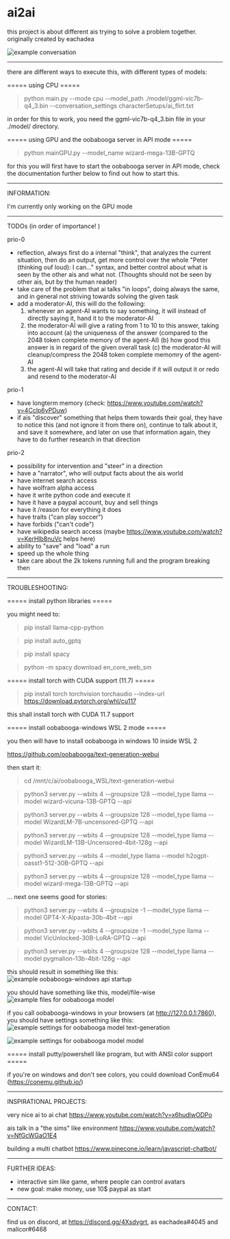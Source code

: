 # ai2ai
this project is about different ais trying to solve a problem together. originally created by eachadea

![example conversation](example_conversation.jpg "Example conversation")

- - - - - - - - - - - - - - - - - - - - - - - - - - - - - - - - - - - - - - - - - - - - - - - - - - - - - - - - - - - - 

there are different ways to execute this, with different types of models:

===== using CPU =====

> python main.py --mode cpu --model_path ./model/ggml-vic7b-q4_3.bin --conversation_settings characterSetups/ai_flirt.txt

in order for this to work, you need the ggml-vic7b-q4_3.bin file in your ./model/ directory.

===== using GPU and the oobabooga server in API mode =====

> python mainGPU.py --model_name wizard-mega-13B-GPTQ

for this you will first have to start the oobabooga server in API mode, check the documentation further below to find out how to start this.


- - - - - - - - - - - - - - - - - - - - - - - - - - - - - - - - - - - - - - - - - - - - - - - - - - - - - - - - - - - -  

INFORMATION:

I'm currently only working on the GPU mode

- - - - - - - - - - - - - - - - - - - - - - - - - - - - - - - - - - - - - - - - - - - - - - - - - - - - - - - - - - - -  
 
TODOs (in order of importance! )

prio-0
- reflection, always first do a internal "think", that analyzes the current situation, then do an output, get more control over the
  whole "Peter (thinking ouf loud): I can..." syntax, and better control about what is seen by the other ais and what not.
  (Thoughts should not be seen by other ais, but by the human reader)
- take care of the problem that ai talks "in loops", doing always the same, and in general not striving towards solving the given task
- add a moderator-AI, this will do the following:
  1. whenever an agent-AI wants to say something, it will instead of directly saying it, hand it to the moderator-AI
  2. the moderator-AI will give a rating from 1 to 10 to this answer, taking into account
     (a) the uniqueness of the answer (compared to the 2048 token complete memory of the agent-AI)
	 (b) how good this answer is in regard of the given overall task
	 (c) the moderator-AI will cleanup/compress the 2048 token complete memomry of the agent-AI
  3. the agent-AI will take that rating and decide if it will output it or redo and resend to the moderator-AI 

prio-1
- have longterm memory (check: https://www.youtube.com/watch?v=4Cclp6yPDuw)
- if ais "discover" something that helps them towards their goal, they have to notice this (and not ignore it from there on),
  continue to talk about it, and save it somewhere, and later on use that information again, they have to do further research
  in that direction

prio-2  
- possibility for intervention and "steer" in a direction
- have a "narrator", who will output facts about the ais world
- have internet search access
- have wolfram alpha access
- have it write python code and execute it
- have it have a paypal account, buy and sell things
- have it /reason for everything it does
- have traits ("can play soccer")
- have forbids ("can't code")
- have wikipedia search access (maybe https://www.youtube.com/watch?v=KerHlb8nuVc helps here)
- ability to "save" and "load" a run
- speed up the whole thing
- take care about the 2k tokens running full and the program breaking then

- - - - - - - - - - - - - - - - - - - - - - - - - - - - - - - - - - - - - - - - - - - - - - - - - - - - - - - - - - - -  

TROUBLESHOOTING:

===== install python libraries =====

you might need to:
> pip install llama-cpp-python

> pip install auto_gptq

> pip install spacy

> python -m spacy download en_core_web_sm

===== install torch with CUDA support (11.7) =====

> pip install torch torchvision torchaudio --index-url https://download.pytorch.org/whl/cu117

this shall install torch with CUDA 11.7 support

===== install oobabooga-windows WSL 2 mode =====

you then will have to install oobabooga in windows 10 inside WSL 2

https://github.com/oobabooga/text-generation-webui

then start it:

> cd /mnt/c/ai/oobabooga_WSL/text-generation-webui

> python3 server.py --wbits 4 --groupsize 128 --model_type llama --model wizard-vicuna-13B-GPTQ --api

> python3 server.py --wbits 4 --groupsize 128 --model_type llama --model WizardLM-7B-uncensored-GPTQ --api

> python3 server.py --wbits 4 --groupsize 128 --model_type llama --model WizardLM-13B-Uncensored-4bit-128g --api

> python3 server.py --wbits 4 --model_type llama --model h2ogpt-oasst1-512-30B-GPTQ --api

> python3 server.py --wbits 4 --groupsize 128 --model_type llama --model wizard-mega-13B-GPTQ --api

... next one seems good for stories:
> python3 server.py --wbits 4 --groupsize -1 --model_type llama --model GPT4-X-Alpasta-30b-4bit --api

> python3 server.py --wbits 4 --groupsize -1 --model_type llama --model VicUnlocked-30B-LoRA-GPTQ --api

> python3 server.py --wbits 4 --groupsize 128 --model_type llama --model pygmalion-13b-4bit-128g --api

this should result in something like this:
![example oobabooga-windows api startup](oobabooga_windows_api-startup.png "API startup of oobabooga_windows (running GPU, with a gptq model)")

you should have something like this, model/file-wise
![example files for oobabooga model](wizard-vicuna-13B-GPTQ-files.png "Example files for a GPTQ model")

if you call oobabooga-windows in your browsers (at http://127.0.0.1:7860), you should have settings something like this:
![example settings for oobabooga model text-generation](oobabooga_windows_textgeneration_example.png "Example text generation parameters")

![example settings for oobabooga model model](oobabooga_windows_modelparameters_example.png "Example model parameters")

===== install putty/powershell like program, but with ANSI color support =====

if you're on windows and don't see colors, you could download ConEmu64 (https://conemu.github.io/)

- - - - - - - - - - - - - - - - - - - - - - - - - - - - - - - - - - - - - - - - - - - - - - - - - - - - - - - - - - - -  

INSPIRATIONAL PROJECTS:

very nice ai to ai chat
https://www.youtube.com/watch?v=x6hudlwODPo

ais talk in a "the sims" like environment
https://www.youtube.com/watch?v=NfGcWGaO1E4

building a multi chatbot
https://www.pinecone.io/learn/javascript-chatbot/

- - - - - - - - - - - - - - - - - - - - - - - - - - - - - - - - - - - - - - - - - - - - - - - - - - - - - - - - - - - -  

FURTHER IDEAS:

- interactive sim like game, where people can control avatars
- new goal: make money, use 10$ paypal as start

- - - - - - - - - - - - - - - - - - - - - - - - - - - - - - - - - - - - - - - - - - - - - - - - - - - - - - - - - - - -  

CONTACT:

find us on discord, at https://discord.gg/4Xsdvgrt, as eachadea#4045 and malicor#6468